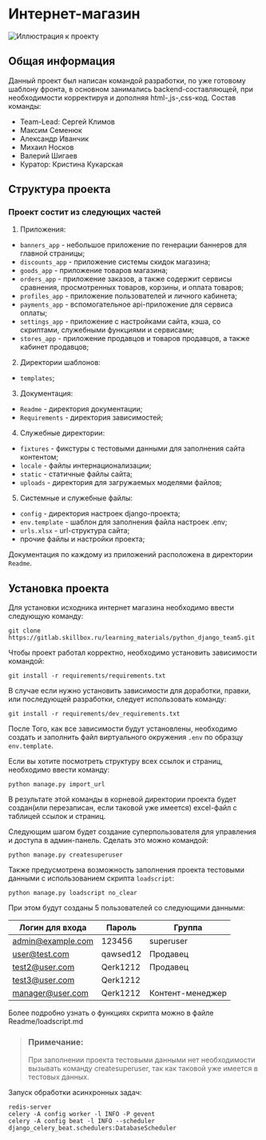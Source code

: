 # Интернет-магазин
![Иллюстрация к проекту](static/assets/img/preview/main_page.jpg)
## Общая информация
Данный проект был написан командой разработки, по уже готовому шаблону фронта, в основном занимались backend-составляющей, при необходимости корректируя и дополняя html-,js-,css-код.
Состав команды:
 - Team-Lead: Сергей Климов
 - Максим Семенюк
 - Александр Иванчик
 - Михаил Носков
 - Валерий Шигаев
 - Куратор: Кристина Кукарская


## Структура проекта
### Проект состит из следующих частей
1. Приложения:
 - `banners_app` - небольшое приложение по генерации баннеров для главной страницы;
 - `discounts_app` - приложение системы скидок магазина;
 - `goods_app` - приложение товаров магазина;
 - `orders_app` - приложение заказов, а также содержит сервисы сравнения, просмотренных товаров, корзины, и оплата
   товаров;
 - `profiles_app` - приложение пользователей и личного кабинета;
 - `payments_app` - вспомогательное api-приложение для сервиса оплаты;
 - `settings_app` - приложение с настройками сайта, кэша, со скриптами, служебными функциями и сервисами;
 - `stores_app` - приложение продавцов и товаров продавцов, а также кабинет продавцов;
2. Директории шаблонов:
 - `templates`;
3. Документация:
 - `Readme` - директория документации;
 - `Requirements` - директория зависимостей;
4. Служебные директории:
 - `fixtures` - фикстуры с тестовыми данными для заполнения сайта контентом;
 - `locale` - файлы интернационализации;
 - `static` - статичные файлы сайта;
 - `uploads` - директория для загружаемых моделями файлов;
5. Системные и служебные файлы:
 - `config` - директория настроек django-проекта;
 - `env.template` - шаблон для заполнения файла настроек .env;
 - `urls.xlsx` - url-структура сайта;
 - прочие файлы и настройки проекта;

Документация по каждому из приложений расположена в директории `Readme`.

## Установка проекта
Для установки исходника интернет магазина необходимо ввести следующую команду:
```
git clone https://gitlab.skillbox.ru/learning_materials/python_django_team5.git
```
Чтобы проект работал корректно, необходимо установить зависимости командой:
```
git install -r requirements/requirements.txt
```
В случае если нужно установить зависимости для доработки, правки, или последующей разработки, следует использовать команду:
```
git install -r requirements/dev_requirements.txt
```
После Того, как все зависимости будут установлены, необходимо создать и заполнить файл виртуального окружения `.env` по образцу `env.template`.

Если вы хотите посмотреть структуру всех ссылок и страниц, необходимо ввести команду:
```
python manage.py import_url
```
В результате этой команды в корневой директории проекта будет создан(или перезаписан, если таковой уже имеется) excel-файл с таблицей ссылок и страниц.

Следующим шагом будет создание суперпользователя для управления и доступа в админ-панель. Сделать это можно командой:
```
python manage.py createsuperuser
```
Также предусмотрена возможность заполнения проекта тестовыми данными с использованием скрипта `loadscript`:
```
python manage.py loadscript no_clear
```
При этом будут созданы 5 пользователей со следующими данными:

Логин для входа        | Пароль | Группа |
-----------------|-----------------|---------------|
admin@example.com  |   123456   |   superuser|
user@test.com     |   qawsed12   |    Продавец|
test2@user.com      |   Qerk1212   |    Продавец|
test3@user.com      |   Qerk1212   |               |
manager@user.com      |   Qerk1212   |      Контент-менеджер|

Более подробно узнать о функциях скрипта можно в файле Readme/loadscript.md 
> ### Примечание:
> При заполнении проекта тестовыми данными нет необходимости вызывать команду createsuperuser, так как таковой уже имеется в тестовых данных. 

Запуск обработки асинхронных задач:
```
redis-server
celery -A config worker -l INFO -P gevent
celery -A config beat -l INFO --scheduler django_celery_beat.schedulers:DatabaseScheduler
```
